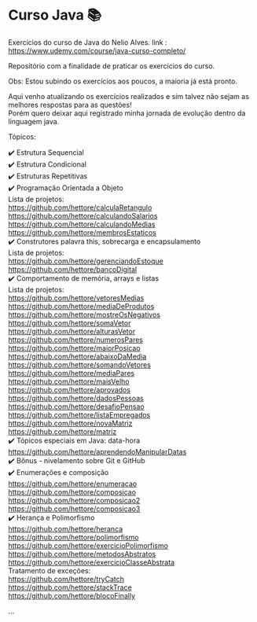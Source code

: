 # Curso Java :books:
Exercícios do curso de Java do Nelio Alves.
link : https://www.udemy.com/course/java-curso-completo/
<br>

Repositório com a finalidade de praticar os exercícios do curso.

Obs: Estou subindo os exercícios aos poucos, a maioria já está pronto.

Aqui venho atualizando os exercícios realizados e sim talvez não sejam as melhores respostas para as questões! <br>
Porém quero deixar aqui registrado minha jornada de evolução dentro da linguagem java.

Tópicos:

:heavy_check_mark: Estrutura Sequencial <br>
:heavy_check_mark: Estrutura Condicional <br>
:heavy_check_mark: Estruturas Repetitivas <br>
:heavy_check_mark: Programação Orientada a Objeto <br> 
 Lista de projetos: <br>
 https://github.com/hettore/calculaRetangulo <br>
 https://github.com/hettore/calculandoSalarios <br>
 https://github.com/hettore/calculandoMedias <br>
 https://github.com/hettore/membrosEstaticos <br>
:heavy_check_mark: Construtores palavra this, sobrecarga e encapsulamento <br>
Lista de projetos: <br>
https://github.com/hettore/gerenciandoEstoque <br>
https://github.com/hettore/bancoDigital <br>
:heavy_check_mark: Comportamento de memória, arrays e listas <br>
Lista de projetos: <br>
https://github.com/hettore/vetoresMedias <br>
https://github.com/hettore/mediaDeProdutos <br>
https://github.com/hettore/mostreOsNegativos <br>
https://github.com/hettore/somaVetor <br>
https://github.com/hettore/alturasVetor <br>
https://github.com/hettore/numerosPares <br>
https://github.com/hettore/maiorPosicao <br>
https://github.com/hettore/abaixoDaMedia <br>
https://github.com/hettore/somandoVetores <br>
https://github.com/hettore/mediaPares <br>
https://github.com/hettore/maisVelho <br>
https://github.com/hettore/aprovados <br>
https://github.com/hettore/dadosPessoas <br>
https://github.com/hettore/desafioPensao <br>
https://github.com/hettore/listaEmpregados <br>
https://github.com/hettore/novaMatriz <br>
https://github.com/hettore/matriz <br>
:heavy_check_mark: Tópicos especiais em Java: data-hora <br>
https://github.com/hettore/aprendendoManipularDatas <br>
:heavy_check_mark: Bônus - nivelamento sobre Git e GitHub <br>
:heavy_check_mark: Enumerações e composição <br>
https://github.com/hettore/enumeracao <br>
https://github.com/hettore/composicao <br>
https://github.com/hettore/composicao2 <br>
https://github.com/hettore/composicao3 <br>
:heavy_check_mark: Herança e Polimorfismo <br>
https://github.com/hettore/heranca <br>
https://github.com/hettore/polimorfismo <br>
https://github.com/hettore/exercicioPolimorfismo <br>
https://github.com/hettore/metodosAbstratos <br>
https://github.com/hettore/exercicioClasseAbstrata <br>
 Tratamento de exceções: <br>
https://github.com/hettore/tryCatch <br>
https://github.com/hettore/stackTrace <br>
https://github.com/hettore/blocoFinally <br>

...
